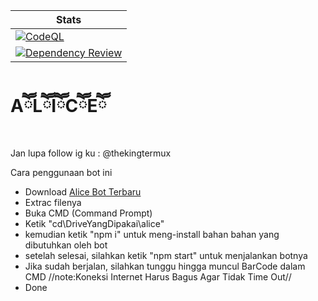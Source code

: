 | Stats |
|-------|
| [![CodeQL](https://github.com/TheKingTermux/alice/actions/workflows/codeql-analysis.yml/badge.svg)](https://github.com/TheKingTermux/alice/actions/workflows/codeql-analysis.yml)
| [![Dependency Review](https://github.com/TheKingTermux/alice/actions/workflows/dependency-review.yml/badge.svg)](https://github.com/TheKingTermux/alice/actions/workflows/dependency-review.yml) |

#  AཽLཽIཽCཽEཽ
Jan lupa follow ig ku : @thekingtermux

Cara penggunaan bot ini

- Download [Alice Bot Terbaru](https://github.com/TheKingTermux/alice/releases)
- Extrac filenya
- Buka CMD (Command Prompt)
- Ketik "cd\DriveYangDipakai\alice"
- kemudian ketik "npm i" untuk meng-install bahan bahan yang dibutuhkan oleh bot
- setelah selesai, silahkan ketik "npm start" untuk menjalankan botnya
- Jika sudah berjalan, silahkan tunggu hingga muncul BarCode dalam CMD //note:Koneksi Internet Harus Bagus Agar Tidak Time Out//
- Done
